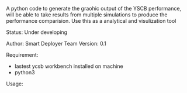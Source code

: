 A python code to generate the graohic output of the YSCB performance,
will be able to take results from multiple simulations to produce the performance comparision.
Use this as a analytical and visulization tool

Status: Under developing


Author: Smart Deployer Team
Version: 0.1


Requirement:
- lastest ycsb workbench installed on machine
- python3

Usage:




